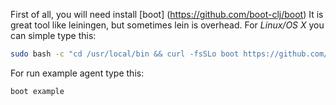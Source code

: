 First of all, you will need install [boot] (https://github.com/boot-clj/boot)
It is great tool like leiningen, but sometimes lein is overhead.
For *Linux/OS X* you can simple type this:
```sh
sudo bash -c "cd /usr/local/bin && curl -fsSLo boot https://github.com/boot-clj/boot-bin/releases/download/latest/boot.sh && chmod 755 boot"
```
For run example agent type this:
```sh
boot example 
```
